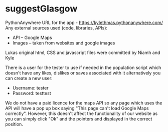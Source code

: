 # suggestGlasgow
PythonAnywhere URL for the app - https://kylethmas.pythonanywhere.com/
Any external sources used (code, libraries, APIs):
-  API – Google Maps
-  Images – taken from websites and google images

Lukas original html, CSS and javascript files were committed by Niamh and Kyle

There is a user for the tester to use if needed in the population script which doesn't have any likes, dislikes or saves 
associated with it alternatively you can create a new user:
- Username: tester
- Password: testtest

We do not have a paid licence for the maps API so any page which uses the API will have a pop up box
saying "This page can't load Google Maps correctly".
However, this doesn't affect the functionality of our website as you can simply click "Ok"
and the pointers and displayed in the correct position. 
